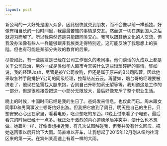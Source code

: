 ```yaml
---
layout: post
---
```


新公司的一大好处是国人众多，因此很快就交到朋友，而不会像以前一样孤独。好像有相当长的一段时间里，我最最苦恼的事情是交友。然而这一切在遇到国人之后就迎刃而解了。所以我果然还是只能跟同类交心。我可以跟其他文化的人交流，但我没办法像有些人一样能够跟非我族类走得特别近。这可能反映了我思想上的狭隘。但也有可能是某部分失败的教育的后果。

尽管如此，有一些朋友是已经在公司工作很久的老同事。他们谈话的九成以上都是关于公司政治，另外一成是类似华人超市今天买什么这些琐琐碎碎的事情。譬如说，我的经理Josh，尽管是被Y公司收购，但还是属于原来的B公司阵营。因此他采取各种手段排挤Y公司的同级经理，拉帮结派云云。再譬如，烟台哥的经理要被挤走了，他现在急需找大腿来抱，否则自己升职加薪无望等等。我知道这是工作的一部分，但是很难接受把这一小部分无限放大，最后好像充斥了整个职业生活。

晚上的时候，中国时间已经是我的生日了。爸妈发来信息。也仅此而已。周末跟女同事D和男同事波士顿哥约好出游。但我把它放到了周日。明天是自己的生日。只想安安心心坐在家里，看看电影，吃点想吃的东西。D晚上过来看了个电影，最后看完的时候已经十一点多。我正处于激烈的内心道德矛盾冲突中，便什么也不想做。她跟X一样，好像很想接近我，有几次试图触碰我，但我并没有什么回应。把她送回家以后开始下大雨。简直难以开车，让我想起了2015年12月刚从纽约往湾区来的第一天。在宾州某高速上有着一样的大雨。